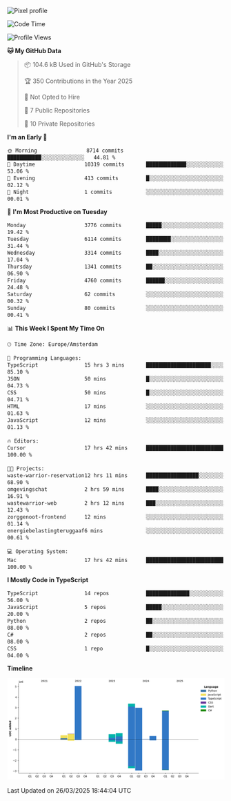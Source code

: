 ![Pixel profile](https://pixel-profile.vercel.app/api/github-stats?username=Atchferox&screen_effect=true&theme=rainbow
)


<!--START_SECTION:waka-->
![Code Time](http://img.shields.io/badge/Code%20Time-617%20hrs%2046%20mins-blue)

![Profile Views](http://img.shields.io/badge/Profile%20Views-0-blue)

**🐱 My GitHub Data** 

> 📦 104.6 kB Used in GitHub's Storage 
 > 
> 🏆 350 Contributions in the Year 2025
 > 
> 🚫 Not Opted to Hire
 > 
> 📜 7 Public Repositories 
 > 
> 🔑 10 Private Repositories 
 > 
**I'm an Early 🐤** 

```text
🌞 Morning                8714 commits        ███████████░░░░░░░░░░░░░░   44.81 % 
🌆 Daytime                10319 commits       █████████████░░░░░░░░░░░░   53.06 % 
🌃 Evening                413 commits         █░░░░░░░░░░░░░░░░░░░░░░░░   02.12 % 
🌙 Night                  1 commits           ░░░░░░░░░░░░░░░░░░░░░░░░░   00.01 % 
```
📅 **I'm Most Productive on Tuesday** 

```text
Monday                   3776 commits        █████░░░░░░░░░░░░░░░░░░░░   19.42 % 
Tuesday                  6114 commits        ████████░░░░░░░░░░░░░░░░░   31.44 % 
Wednesday                3314 commits        ████░░░░░░░░░░░░░░░░░░░░░   17.04 % 
Thursday                 1341 commits        ██░░░░░░░░░░░░░░░░░░░░░░░   06.90 % 
Friday                   4760 commits        ██████░░░░░░░░░░░░░░░░░░░   24.48 % 
Saturday                 62 commits          ░░░░░░░░░░░░░░░░░░░░░░░░░   00.32 % 
Sunday                   80 commits          ░░░░░░░░░░░░░░░░░░░░░░░░░   00.41 % 
```


📊 **This Week I Spent My Time On** 

```text
🕑︎ Time Zone: Europe/Amsterdam

💬 Programming Languages: 
TypeScript               15 hrs 3 mins       █████████████████████░░░░   85.10 % 
JSON                     50 mins             █░░░░░░░░░░░░░░░░░░░░░░░░   04.73 % 
CSS                      50 mins             █░░░░░░░░░░░░░░░░░░░░░░░░   04.71 % 
HTML                     17 mins             ░░░░░░░░░░░░░░░░░░░░░░░░░   01.63 % 
JavaScript               12 mins             ░░░░░░░░░░░░░░░░░░░░░░░░░   01.13 % 

🔥 Editors: 
Cursor                   17 hrs 42 mins      █████████████████████████   100.00 % 

🐱‍💻 Projects: 
waste-warrior-reservation12 hrs 11 mins      █████████████████░░░░░░░░   68.90 % 
omgevingschat            2 hrs 59 mins       ████░░░░░░░░░░░░░░░░░░░░░   16.91 % 
wastewarrior-web         2 hrs 12 mins       ███░░░░░░░░░░░░░░░░░░░░░░   12.43 % 
zorggenoot-frontend      12 mins             ░░░░░░░░░░░░░░░░░░░░░░░░░   01.14 % 
energiebelastingteruggaaf6 mins              ░░░░░░░░░░░░░░░░░░░░░░░░░   00.61 % 

💻 Operating System: 
Mac                      17 hrs 42 mins      █████████████████████████   100.00 % 
```

**I Mostly Code in TypeScript** 

```text
TypeScript               14 repos            ██████████████░░░░░░░░░░░   56.00 % 
JavaScript               5 repos             █████░░░░░░░░░░░░░░░░░░░░   20.00 % 
Python                   2 repos             ██░░░░░░░░░░░░░░░░░░░░░░░   08.00 % 
C#                       2 repos             ██░░░░░░░░░░░░░░░░░░░░░░░   08.00 % 
CSS                      1 repo              █░░░░░░░░░░░░░░░░░░░░░░░░   04.00 % 
```



**Timeline**

![Lines of Code chart](https://raw.githubusercontent.com/Atchferox/Atchferox/main/assets/bar_graph.png)


 Last Updated on 26/03/2025 18:44:04 UTC
<!--END_SECTION:waka-->
